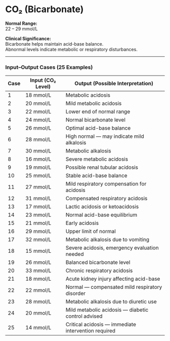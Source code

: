 # CO₂ (Bicarbonate)

**Normal Range:**  
22 – 29 mmol/L

**Clinical Significance:**  
Bicarbonate helps maintain acid-base balance.  
Abnormal levels indicate metabolic or respiratory disturbances.

---

### Input–Output Cases (25 Examples)

| Case | Input (CO₂ Level) | Output (Possible Interpretation) |
|------|--------------------|----------------------------------|
| 1 | 18 mmol/L | Metabolic acidosis |
| 2 | 20 mmol/L | Mild metabolic acidosis |
| 3 | 22 mmol/L | Lower end of normal range |
| 4 | 24 mmol/L | Normal bicarbonate level |
| 5 | 26 mmol/L | Optimal acid-base balance |
| 6 | 28 mmol/L | High normal — may indicate mild alkalosis |
| 7 | 30 mmol/L | Metabolic alkalosis |
| 8 | 16 mmol/L | Severe metabolic acidosis |
| 9 | 19 mmol/L | Possible renal tubular acidosis |
| 10 | 25 mmol/L | Stable acid-base balance |
| 11 | 27 mmol/L | Mild respiratory compensation for acidosis |
| 12 | 31 mmol/L | Compensated respiratory acidosis |
| 13 | 17 mmol/L | Lactic acidosis or ketoacidosis |
| 14 | 23 mmol/L | Normal acid-base equilibrium |
| 15 | 21 mmol/L | Early acidosis |
| 16 | 29 mmol/L | Upper limit of normal |
| 17 | 32 mmol/L | Metabolic alkalosis due to vomiting |
| 18 | 15 mmol/L | Severe acidosis, emergency evaluation needed |
| 19 | 26 mmol/L | Balanced bicarbonate level |
| 20 | 33 mmol/L | Chronic respiratory acidosis |
| 21 | 18 mmol/L | Acute kidney injury affecting acid-base |
| 22 | 22 mmol/L | Normal — compensated mild respiratory disorder |
| 23 | 28 mmol/L | Metabolic alkalosis due to diuretic use |
| 24 | 20 mmol/L | Mild metabolic acidosis — diabetic control advised |
| 25 | 14 mmol/L | Critical acidosis — immediate intervention required |
